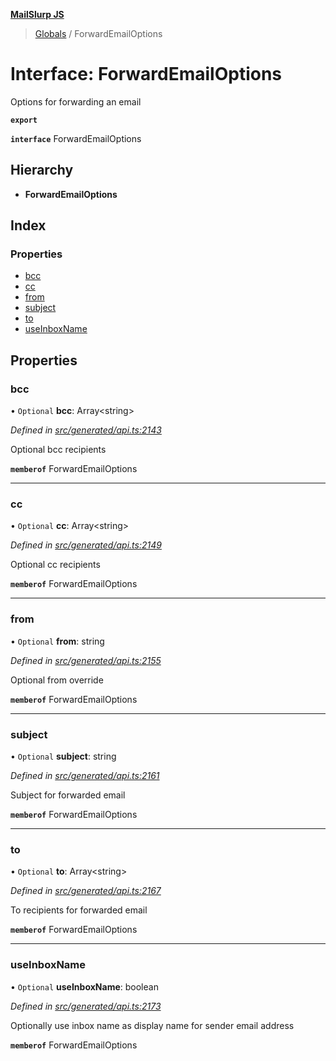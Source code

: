 **[MailSlurp JS](../README.md)**

> [Globals](../README.md) / ForwardEmailOptions

# Interface: ForwardEmailOptions

Options for forwarding an email

**`export`** 

**`interface`** ForwardEmailOptions

## Hierarchy

* **ForwardEmailOptions**

## Index

### Properties

* [bcc](forwardemailoptions.md#bcc)
* [cc](forwardemailoptions.md#cc)
* [from](forwardemailoptions.md#from)
* [subject](forwardemailoptions.md#subject)
* [to](forwardemailoptions.md#to)
* [useInboxName](forwardemailoptions.md#useinboxname)

## Properties

### bcc

• `Optional` **bcc**: Array\<string>

*Defined in [src/generated/api.ts:2143](https://github.com/mailslurp/mailslurp-client/blob/67ec74c/src/generated/api.ts#L2143)*

Optional bcc recipients

**`memberof`** ForwardEmailOptions

___

### cc

• `Optional` **cc**: Array\<string>

*Defined in [src/generated/api.ts:2149](https://github.com/mailslurp/mailslurp-client/blob/67ec74c/src/generated/api.ts#L2149)*

Optional cc recipients

**`memberof`** ForwardEmailOptions

___

### from

• `Optional` **from**: string

*Defined in [src/generated/api.ts:2155](https://github.com/mailslurp/mailslurp-client/blob/67ec74c/src/generated/api.ts#L2155)*

Optional from override

**`memberof`** ForwardEmailOptions

___

### subject

• `Optional` **subject**: string

*Defined in [src/generated/api.ts:2161](https://github.com/mailslurp/mailslurp-client/blob/67ec74c/src/generated/api.ts#L2161)*

Subject for forwarded email

**`memberof`** ForwardEmailOptions

___

### to

• `Optional` **to**: Array\<string>

*Defined in [src/generated/api.ts:2167](https://github.com/mailslurp/mailslurp-client/blob/67ec74c/src/generated/api.ts#L2167)*

To recipients for forwarded email

**`memberof`** ForwardEmailOptions

___

### useInboxName

• `Optional` **useInboxName**: boolean

*Defined in [src/generated/api.ts:2173](https://github.com/mailslurp/mailslurp-client/blob/67ec74c/src/generated/api.ts#L2173)*

Optionally use inbox name as display name for sender email address

**`memberof`** ForwardEmailOptions
